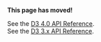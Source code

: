 **This page has moved!**

See the [D3 4.0 API Reference](https://github.com/d3/d3/blob/master/API.md#forces-d3-force).
<br>See the [D3 3.x API Reference](https://github.com/d3/d3-3.x-api-reference/blob/master/Force-Layout.md).
